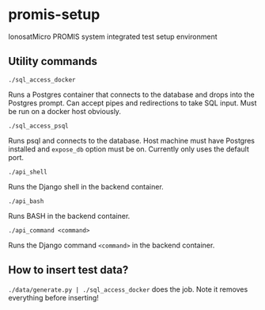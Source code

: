 # promis-setup
IonosatMicro PROMIS system integrated test setup environment

## Utility commands

`./sql_access_docker` 

Runs a Postgres container that connects to the database and drops into the Postgres prompt. Can accept pipes and redirections to take SQL input. Must be run on a docker host obviously.

`./sql_access_psql`

Runs psql and connects to the database. Host machine must have Postgres installed and `expose_db` option must be on. Currently only uses the default port.

`./api_shell`

Runs the Django shell in the backend container.

`./api_bash`

Runs BASH in the backend container.

`./api_command <command>`

Runs the Django command `<command>` in the backend container.

## How to insert test data?

`./data/generate.py | ./sql_access_docker` does the job. Note it removes everything before inserting!
